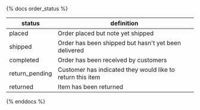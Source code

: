 {% docs order_status %}

| status         | definition                                                 |
|----------------|------------------------------------------------------------|
| placed         | Order placed but note yet shipped                          |
| shipped        | Order has been shipped but hasn't yet been delivered       |
| completed      | Order has been received by customers                       |
| return_pending | Customer has indicated they would like to return this item |
| returned       | Item has been returned                                     |

{% enddocs %}